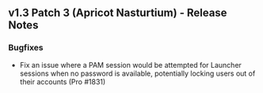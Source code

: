 ## v1.3 Patch 3 (Apricot Nasturtium) - Release Notes

### Bugfixes

- Fix an issue where a PAM session would be attempted for Launcher sessions when no password is available, potentially locking users out of their accounts (Pro #1831)
